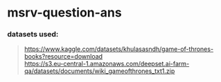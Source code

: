 # msrv-question-ans

### datasets used:

> https://www.kaggle.com/datasets/khulasasndh/game-of-thrones-books?resource=download       
> https://s3.eu-central-1.amazonaws.com/deepset.ai-farm-qa/datasets/documents/wiki_gameofthrones_txt1.zip      
